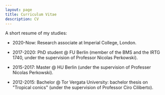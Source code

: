 ```yaml
---
layout: page
title: Curriculum Vitae 
description: CV 
---
```


A short resume of my studies:

 - 2020-Now: Research associate at Imperial College, London.

 - 2017-2020: PhD student @ FU Berlin (member of the BMS and the IRTG 1740, under the supervision of Professor Nicolas Perkowski).

 - 2015-2017: Master @  HU Berlin (under the supervision of Professer Nicolas
   Perkowski).

 - 2012-2015: Bachelor @ Tor Vergata University: bachelor thesis on "Tropical
   conics" (under the supervision of Professor Ciro Ciliberto).
